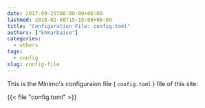 ```yaml
---
date: 2017-09-25T08:00:00+06:00
lastmod: 2018-02-08T15:15:00+06:00
title: "Configuration File: config.toml"
authors: ["khmarbaise"]
categories:
  - others
tags:
  - config
slug: config-file
---
```


This is the Minimo's configuraion file ( `config.toml` ) file of this site:

{{< file "config.toml" >}}
